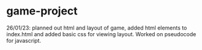 # game-project


26/01/23: planned out html and layout of game, added html elements to index.html and added basic css for viewing layout. Worked on pseudocode for javascript.